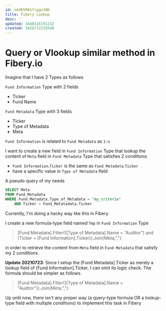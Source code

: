 ```yaml
---
id: o44RSMA5tlggn30K
title: Fibery Lookup
desc: ''
updated: 1640316191132
created: 1626712219340
---
```

# Query or Vlookup similar method in Fibery.io

Imagine that I have 2 Types as follows

`Fund Information` Type with 2 fields
- Ticker
- Fund Name

`Fund Metadata` Type with 3 fields
- Ticker
- Type of Metadata
- Meta

`Fund Information` is related to `Fund Metadata` as `1:n`

I want to create a new field in `Fund Information` Type that lookup the content of `Meta` field in `Fund Metadata` Type that satisfies 2 conditions:
- `Fund Information`.`Ticker` is the same as `Fund Metadata`.`Ticker`
- have a specific value in `Type of Metadata` field

A pseudo query of my needs

```sql
SELECT Meta 
FROM Fund_Metadata
WHERE Fund_Metadata.Type_of_Metadata = "my_criteria" 
    AND Ticker = Fund_Metatadata.Ticker
```

Currently, I'm doing a hacky way like this in Fibery.

I create a new formula-type field named `Tmp` in `Fund Information` Type
> [Fund Metadata].Filter(([Type of Metadata].Name = "Auditor") and (Ticker = [Fund Information].Ticker)).Join(Meta,",")

 in order to retrieve the content from `Meta` field in `Fund Metadata` that satisfy my 2 conditions.

 **Update 20210723**: Since I setup the [Fund Metadata].Ticker as merely a lookup field of [Fund Information].Ticker, I can omit its logic check. The formula should be simpler as follows.
 > [Fund Metadata].Filter(([Type of Metadata].Name = "Auditor")).Join(Meta,",")


Up until now, there isn't any proper way (a query-type formula OR a lookup-type field with multiple conditions) to implement this task in Fibery